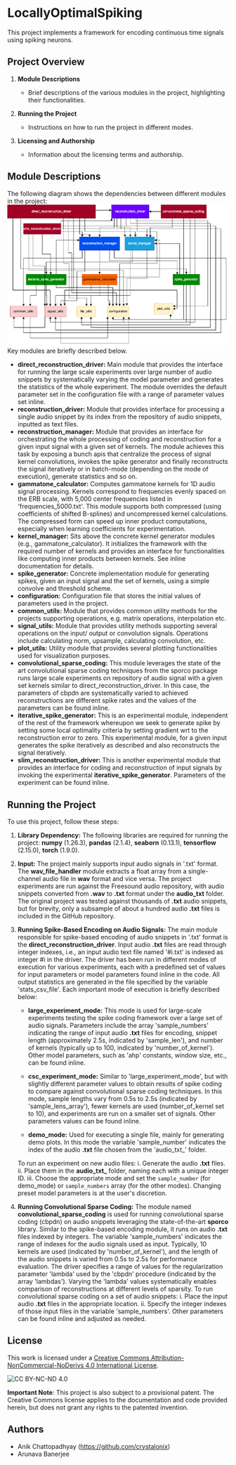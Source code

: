 # LocallyOptimalSpiking

This project implements a framework for encoding continuous time signals using spiking neurons.

## Project Overview

1. **Module Descriptions**
    - Brief descriptions of the various modules in the project, highlighting their functionalities.

2. **Running the Project**
    - Instructions on how to run the project in different modes.

4. **Licensing and Authorship**
    - Information about the licensing terms and authorship.

## Module Descriptions

The following diagram shows the dependencies between different modules in the project:
![Dependency Diagram](images/dependency_diagram.png)
Key modules are briefly described below.
- **direct_reconstruction_driver:** Main module that provides the interface for running the large scale experiments over large number of audio snippets by systematically varying the model parameter and generates the statistics of the whole experiment. The module overrides the default parameter set in the configuration file with a range of parameter values set inline. 
- **reconstruction_driver:** Module that provides interface for processing a single audio snippet by its index from the repository of audio snippets, inputted as text files. 
- **reconstruction_manager:** Module that provides an interface for orchestrating the whole processing of coding and reconstruction for a given input signal with a given set of kernels. The module achieves this task by exposing a bunch apis that centralize the process of signal kernel convolutions, invokes the spike generator and finally reconstructs the signal iteratively or in batch-mode (depending on the mode of execution), generate statistics and so on.
- **gammatone_calculator:** Computes gammatone kernels for 1D audio signal processing. Kernels correspond to frequencies evenly spaced on the ERB scale, with 5,000 center frequencies listed in 'frequencies_5000.txt'. 
This module supports both compressed (using coefficients of shifted B-splines) and uncompressed kernel calculations. The compressed form can speed up inner product computations, especially when learning coefficients for experimentation.
- **kernel_manager:** Sits above the concrete kernel generator modules (e.g., gammatone_calculator). It initializes the framework with the required number of kernels and provides an interface for functionalities like computing inner products between kernels. See inline documentation for details.
- **spike_generator:** Concrete implementation module for generating spikes, given an input signal and the set of kernels, using a simple convolve and threshold scheme. 
- **configuration:** Configuration file that stores the initial values of parameters used in the project.
- **common_utils:** Module that provides common utility methods for the projects supporting operations, e.g. matrix operations, interpolation etc.
- **signal_utils:** Module that provides utility methods supporting several operations on the input/ output or convolution signals. Operations include calculating norm, upsample, calculating convolution, etc.
- **plot_utils:** Utility module that provides several plotting functionalities used for visualization purposes.
- **convolutional_sparse_coding:** This module leverages the state of the art convolutional sparse coding techniques from the sporco package runs large scale experiments on repository of audio signal with a given set kernels similar to direct_reconstruction_driver. In this case, the parameters of cbpdn are systematically varied to achieved reconstructions are different spike rates and the values of the parameters can be found inline.
- **iterative_spike_generator:** This is an experimental module, independent of the rest of the framework whereupon we seek to generate spike by setting some local optimality criteria by setting gradient wrt to the reconstruction error to zero. This experimental module, for a given input generates the spike iteratively as described and also reconstructs the signal iteratively. 
- **slim_reconstruction_driver:** This is another experimental module that provides an interface for coding and reconstruction of input signals by invoking the experimental **iterative_spike_generator**. Parameters of the experiment can be found inline.
## Running the Project

To use this project, follow these steps:

1. **Library Dependency:**
   The following libraries are required for running the project: **numpy** (1.26.3), **pandas** (2.1.4), **seaborn** (0.13.1), **tensorflow** (2.15.0), **torch** (1.9.0).

2. **Input:**
   The project mainly supports input audio signals in '.txt' format. The **wav_file_handler** module extracts a float array from a single-channel audio file in **wav** format and vice versa. The project experiments are run against the Freesound audio repository, with audio snippets converted from **.wav** to **.txt** format under the **audio_txt** folder. The original project was tested against thousands of **.txt** audio snippets, but for brevity, only a subsample of about a hundred audio **.txt** files is included in the GitHub repository.

3. **Running Spike-Based Encoding on Audio Signals:**
   The main module responsible for spike-based encoding of audio snippets in '.txt' format is the **direct_reconstruction_driver**. Input audio **.txt** files are read through integer indexes, i.e., an input audio text file named '#i.txt' is indexed as integer #i in the driver. The driver has been run in different modes of execution for various experiments, each with a predefined set of values for input parameters or model parameters found inline in the code. All output statistics are generated in the file specified by the variable 'stats_csv_file'. Each important mode of execution is briefly described below:
   
	- **large_experiment_mode:** This mode is used for large-scale experiments testing the spike coding framework over a large set of audio signals. Parameters include the array 'sample_numbers' indicating the range of input audio **.txt** files for encoding, snippet length (approximately 2.5s, indicated by 'sample_len'), and number of kernels (typically up to 100, indicated by 'number_of_kernel'). Other model parameters, such as 'ahp' constants, window size, etc., can be found inline.

	- **csc_experiment_mode:** Similar to 'large_experiment_mode', but with slightly different parameter values to obtain results of spike coding to compare against convolutional sparse coding techniques. In this mode, sample lengths vary from 0.5s to 2.5s (indicated by 'sample_lens_array'), fewer kernels are used (number_of_kernel set to 10), and experiments are run on a smaller set of signals. Other parameters values can be found inline.
   
	- **demo_mode:** Used for executing a single file, mainly for generating demo plots. In this mode the variable 'sample_number' indicates the index of the audio **.txt** file chosen from the 'audio_txt_' folder.

   To run an experiment on new audio files:
   	i. Generate the audio **.txt** files.
   	ii. Place them in the **audio_txt_** folder, naming each with a unique integer ID.
    iii. Choose the appropriate mode and set the `sample_number` (for demo_mode) or `sample_numbers` array (for the other modes). Changing preset model parameters is at the user's discretion.

4. **Running Convolutional Sparse Coding:**
   The module named **convolutional_sparse_coding** is used for running convolutional sparse coding (cbpdn) on audio snippets leveraging the state-of-the-art **sporco** library. Similar to the spike-based encoding module, it runs on audio **.txt** files indexed by integers. The variable 'sample_numbers' indicates the range of indexes for the audio signals used as input. Typically, 10 kernels are used (indicated by 'number_of_kernel'), and the length of the audio snippets is varied from 0.5s to 2.5s for performance evaluation. The driver specifies a range of values for the regularization parameter 'lambda' used by the 'cbpdn' procedure (indicated by the array 'lambdas'). Varying the 'lambda' values systematically enables comparison of reconstructions at different levels of sparsity. To run convolutional sparse coding on a set of audio snippets:
    i. Place the input audio **.txt** files in the appropriate location.
    ii. Specify the integer indexes of those input files in the variable 'sample_numbers'. Other parameters can be found inline and adjusted as needed.

## License

This work is licensed under a [Creative Commons Attribution-NonCommercial-NoDerivs 4.0 International License](http://creativecommons.org/licenses/by-nc-nd/4.0/).

![CC BY-NC-ND 4.0](https://licensebuttons.net/l/by-nc-nd/4.0/88x31.png)

**Important Note**: This project is also subject to a provisional patent. The Creative Commons license applies to the documentation and code provided herein, but does not grant any rights to the patented invention.

## Authors

- Anik Chattopadhyay (https://github.com/crystalonix) 
- Arunava Banerjee
